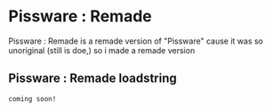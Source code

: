 # Pissware : Remade

Pissware : Remade is a remade version of "Pissware" cause it was so unoriginal (still is doe,) so i made a remade version

## Pissware : Remade loadstring

```bash
coming soon!
```
